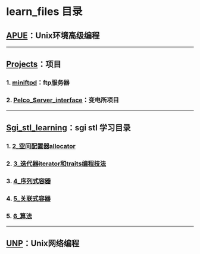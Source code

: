 # learn_files 目录

## [APUE](https://github.com/YaJunCui/learn_files/tree/master/APUE)：Unix环境高级编程

---

## [Projects](https://github.com/YaJunCui/learn_files/tree/master/Projects)：项目

### 1. [miniftpd](https://github.com/YaJunCui/learn_files/tree/master/Projects/miniftpd)：ftp服务器

### 2. [Pelco_Server_interface](https://github.com/YaJunCui/learn_files/tree/master/Projects/Pelco_Server_interface)：变电所项目

---

## [Sgi_stl_learning](https://github.com/YaJunCui/learn_files/tree/master/sgi_stl_learning)：sgi stl 学习目录

### 1. [2_空间配置器allocator](https://github.com/YaJunCui/learn_files/tree/master/sgi_stl_learning/2_空间配置器allocator)

### 2. [3_迭代器iterator和traits编程技法](https://github.com/YaJunCui/learn_files/tree/master/sgi_stl_learning/3_迭代器iterator和traits编程技法)

### 3. [4_序列式容器](https://github.com/YaJunCui/learn_files/tree/master/sgi_stl_learning/4_序列式容器)

### 4. [5_关联式容器](https://github.com/YaJunCui/learn_files/tree/master/sgi_stl_learning/5_关联式容器)

### 5. [6_算法](https://github.com/YaJunCui/learn_files/tree/master/sgi_stl_learning/6_算法)

---

## [UNP](https://github.com/YaJunCui/learn_files/tree/master/UNP)：Unix网络编程

